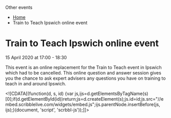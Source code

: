 Other events

*   [Home](/)
*   Train to Teach Ipswich online event

Train to Teach Ipswich online event
===================================

15 April 2020 at 17:00 - 18:30

This event is an online replacement for the Train to Teach event in Ipswich which had to be cancelled. This online question and answer session gives you the chance to ask expert advisers any questions you have on training to teach in and around Ipswich.

<!\[CDATA\[(function(d, s, id) {var js,ijs=d.getElementsByTagName(s)\[0\];if(d.getElementById(id))return;js=d.createElement(s);js.id=id;js.src="//embed.scribblelive.com/widgets/embed.js";ijs.parentNode.insertBefore(js, ijs);}(document, 'script', 'scrbbl-js'));\]\]>